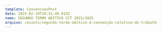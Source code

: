 ```yaml
---
template: ConvencoesPost
date: 2025-02-18T19:31:49.815Z
name: SEGUNDO TERMO ADITIVO CCT 2023/2025
arquivo: /assets/segundo-termo-aditivo-à-convenção-coletiva-de-trabalho-2023.docx
---
```

